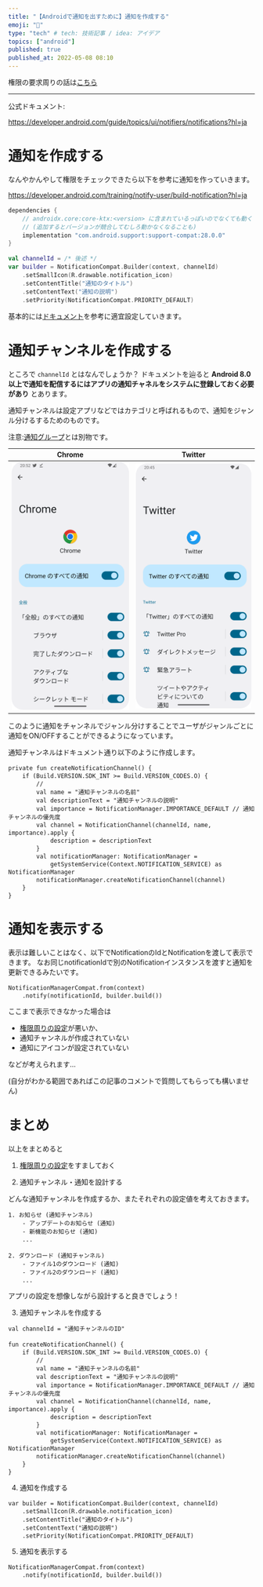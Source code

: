 ```yaml
---
title: "【Androidで通知を出すために】通知を作成する"
emoji: "📣"
type: "tech" # tech: 技術記事 / idea: アイデア
topics: ["android"]
published: true
published_at: 2022-05-08 08:10
---
```


権限の要求周りの話は[こちら](https://zenn.dev/tbsten/articles/droid-notification-permission)

---

公式ドキュメント:

https://developer.android.com/guide/topics/ui/notifiers/notifications?hl=ja

# 通知を作成する
なんやかんやして権限をチェックできたら以下を参考に通知を作っていきます。

https://developer.android.com/training/notify-user/build-notification?hl=ja

```groovy:build.gradle (:app)
dependencies {
    // androidx.core:core-ktx:<version> に含まれているっぽいのでなくても動く
    // (追加するとバージョンが競合してむしろ動かなくなることも)
    implementation "com.android.support:support-compat:28.0.0"
}
```

```kotlin
val channelId = /* 後述 */
var builder = NotificationCompat.Builder(context, channelId)
    .setSmallIcon(R.drawable.notification_icon)
    .setContentTitle("通知のタイトル")
    .setContentText("通知の説明")
    .setPriority(NotificationCompat.PRIORITY_DEFAULT)
```

基本的には[ドキュメント](https://developer.android.com/training/notify-user/build-notification?hl=ja)を参考に適宜設定していきます。

# 通知チャンネルを作成する

ところで `channelId` とはなんでしょうか？
ドキュメントを辿ると **Android 8.0 以上で通知を配信するにはアプリの通知チャネルをシステムに登録しておく必要があり** とあります。

通知チャンネルは設定アプリなどではカテゴリと呼ばれるもので、通知をジャンル分けるするためのものです。

注意:[通知グループ](https://developer.android.com/guide/topics/ui/notifiers/notifications?hl=ja#bundle)とは別物です。

| Chrome                                | Twitter                               |
| ------------------------------------- | ------------------------------------- |
| ![](/images/droid-notification/1.png) | ![](/images/droid-notification/2.png) |

このように通知をチャンネルでジャンル分けすることでユーザがジャンルごとに通知をON/OFFすることができるようになっています。

通知チャンネルはドキュメント通り以下のように作成します。
```kotlin:
private fun createNotificationChannel() {
    if (Build.VERSION.SDK_INT >= Build.VERSION_CODES.O) {
        // 
        val name = "通知チャンネルの名前"
        val descriptionText = "通知チャンネルの説明"
        val importance = NotificationManager.IMPORTANCE_DEFAULT // 通知チャンネルの優先度
        val channel = NotificationChannel(channelId, name, importance).apply {
            description = descriptionText
        }
        val notificationManager: NotificationManager =
            getSystemService(Context.NOTIFICATION_SERVICE) as NotificationManager
        notificationManager.createNotificationChannel(channel)
    }
}
```

# 通知を表示する

表示は難しいことはなく、以下でNotificationのIdとNotificationを渡して表示できます。
なお同じnotificationIdで別のNotificationインスタンスを渡すと通知を更新できるみたいです。

```kotlin:
NotificationManagerCompat.from(context)
    .notify(notificationId, builder.build())
```

ここまで表示できなかった場合は

- [権限周りの設定](https://zenn.dev/tbsten/droid-notification-permission)が悪いか、
- 通知チャンネルが作成されていない
- 通知にアイコンが設定されていない

などが考えられます...

(自分がわかる範囲であればこの記事のコメントで質問してもらっても構いません)

# まとめ

以上をまとめると

1. [権限周りの設定](https://zenn.dev/tbsten/droid-notification-permission)をすましておく

2. 通知チャンネル・通知を設計する

どんな通知チャンネルを作成するか、またそれぞれの設定値を考えておきます。

```md:通知チャンネル・通知の設計例
1. お知らせ (通知チャンネル)
    - アップデートのお知らせ (通知)
    - 新機能のお知らせ (通知)
    ...

2. ダウンロード (通知チャンネル)
    - ファイル1のダウンロード (通知)
    - ファイル2のダウンロード (通知)
    ...

```

アプリの設定を想像しながら設計すると良きでしょう！

3. 通知チャンネルを作成する

```kotlin:通知チャンネルの作成
val channelId = "通知チャンネルのID"

fun createNotificationChannel() {
    if (Build.VERSION.SDK_INT >= Build.VERSION_CODES.O) {
        // 
        val name = "通知チャンネルの名前"
        val descriptionText = "通知チャンネルの説明"
        val importance = NotificationManager.IMPORTANCE_DEFAULT // 通知チャンネルの優先度
        val channel = NotificationChannel(channelId, name, importance).apply {
            description = descriptionText
        }
        val notificationManager: NotificationManager =
            getSystemService(Context.NOTIFICATION_SERVICE) as NotificationManager
        notificationManager.createNotificationChannel(channel)
    }
}
```

4. 通知を作成する

```kotlin:通知の作成
var builder = NotificationCompat.Builder(context, channelId)
    .setSmallIcon(R.drawable.notification_icon)
    .setContentTitle("通知のタイトル")
    .setContentText("通知の説明")
    .setPriority(NotificationCompat.PRIORITY_DEFAULT)
```

5. 通知を表示する

```kotlin:通知の表示
NotificationManagerCompat.from(context)
    .notify(notificationId, builder.build())
```
